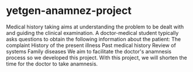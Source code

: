 # yetgen-anamnez-project
Medical history taking aims at understanding the problem to be dealt with and guiding the clinical examination.
A doctor-medical student typically asks questions to obtain the following information about the patient:
The complaint
History of the present illness
Past medical history
Review of systems
Family diseases
We aim to facilitate the doctor's anamnesis process so we developed this project. With this project, we will shorten the time for the doctor to take anamnesis.

